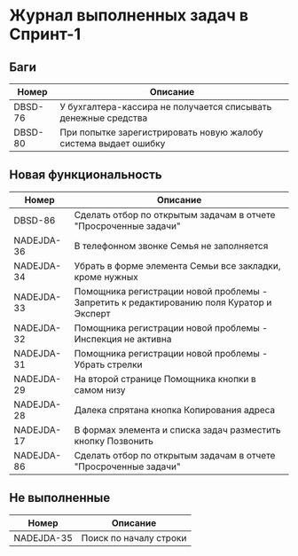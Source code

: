 # Журнал выполненных задач в Спринт-1

## Баги

Номер      | Описание
---------- | ----------
DBSD-76|У бухгалтера-кассира не получается списывать денежные средства
DBSD-80|При попытке зарегистрировать новую жалобу система выдает ошибку

## Новая функциональность

Номер      | Описание
---------- | ----------
DBSD-86|Сделать отбор по открытым задачам в отчете "Просроченные задачи"
NADEJDA-36|В телефонном звонке Семья не заполняется
NADEJDA-34|Убрать в форме элемента Семьи все закладки, кроме нужных
NADEJDA-33|Помощника регистрации новой проблемы - Запретить к редактированию поля Куратор и Эксперт
NADEJDA-32|Помощника регистрации новой проблемы - Инспекция не активна
NADEJDA-31|Помощника регистрации новой проблемы - Убрать стрелки
NADEJDA-29|На второй странице Помощника кнопки в самом низу
NADEJDA-28|Далека спрятана кнопка Копирования адреса
NADEJDA-17|В формах элемента и списка задач разместить кнопку Позвонить
NADEJDA-86|Сделать отбор по открытым задачам в отчете "Просроченные задачи"

## Не выполненные

Номер      | Описание
---------- | ----------
NADEJDA-35|Поиск по началу строки